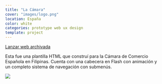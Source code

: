 ```yaml
---
title: "La Cámara"
cover: "images/logo.png"
location: España
color: white
categories: prototype web ux design
template: project
---
```


<p class="align-center">
<a class="btn external" role="button" href="http://work.joanmira.com/webs/lacamara" target="_blank">Lanzar web archivada</a>
</p>

Esta fue una plantilla HTML que construí para la Cámara de Comercio Española en Filipinas. Cuenta con una cabecera en Flash con animación y un completo sistema de navegación con submenús.

![](/work/la-camara/images/1.png)
